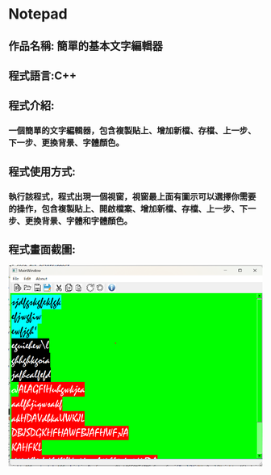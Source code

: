 # Notepad

## <b>作品名稱:</b> 簡單的基本文字編輯器
## <b>程式語言:</b>C++
## <b>程式介紹:</b>
### 一個簡單的文字編輯器，包含複製貼上、增加新檔、存檔、上一步、下一步、更換背景、字體顏色。
## <b>程式使用方式:</b>
### 執行該程式，程式出現一個視窗，視窗最上面有圖示可以選擇你需要的操作，包含複製貼上、開啟檔案、增加新檔、存檔、上一步、下一步、更換背景、字體和字體顏色。



## <b>程式畫面截圖:</b>
![Alt text](https://github.com/jimmyye1118/Notepad/blob/master/ima.png)
